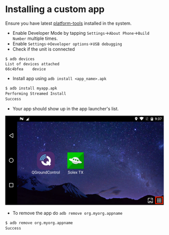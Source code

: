 # Installing a custom app

Ensure you have latest [platform-tools](https://developer.android.com/studio/releases/platform-tools) installed in the system.

* Enable Developer Mode by tapping `Settings`-&gt;`About Phone`-&gt;`Build Number` multiple times.
* Enable `Settings`-&gt;`Developer options`-&gt;`USB debugging`
* Check if the unit is connected

```
$ adb devices
List of devices attached
66c4bfea	device
```

* Install app using `adb install <app_name>.apk`

```bash
$ adb install myapp.apk
Performing Streamed Install
Success
```

* Your app should show up in the app launcher's list.

![](../.gitbook/assets/device-2020-02-14-150633.png)

* To remove the app do `adb remove org.myorg.appname`

```bash
$ adb remove org.myorg.appname
Success
```


